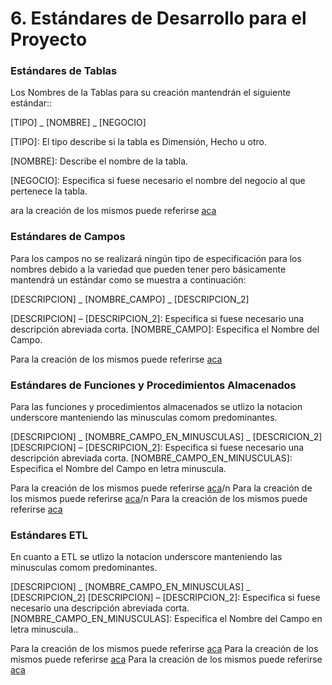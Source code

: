 # 6. Estándares de Desarrollo para el Proyecto
### Estándares de Tablas
Los Nombres de la Tablas para su creación mantendrán el siguiente estándar::

[TIPO] _ [NOMBRE] _ [NEGOCIO]

[TIPO]: El tipo describe si la tabla es Dimensión, Hecho u otro.

[NOMBRE]: Describe el nombre de la tabla.

[NEGOCIO]: Especifica si fuese necesario el nombre del negocio al que pertenece la tabla.

ara la creación de los mismos puede referirse [aca](/0-acreacion-schemas "enlace")

### Estándares de Campos
Para los campos no se realizará ningún tipo de especificación para los nombres debido a la variedad que pueden tener pero básicamente mantendrá un estándar como se muestra a continuación:
 
[DESCRIPCION] _ [NOMBRE_CAMPO] _ [DESCRIPCION_2]

[DESCRIPCION] – [DESCRIPCION_2]: Especifica si fuese necesario una descripción abreviada corta.
[NOMBRE_CAMPO]: Especifica el Nombre del Campo.

Para la creación de los mismos puede referirse [aca](/0-copia-estructuras "enlace")

### Estándares de Funciones y Procedimientos Almacenados
Para las funciones y procedimientos almacenados se utlizo la notacion underscore manteniendo las minusculas comom predominantes.

[DESCRIPCION] _ [NOMBRE_CAMPO_EN_MINUSCULAS] _ [DESCRICION_2]
[DESCRIPCION] – [DESCRIPCION_2]: Especifica si fuese necesario una descripción abreviada corta.
[NOMBRE_CAMPO_EN_MINUSCULAS]: Especifica el Nombre del Campo en letra minuscula.

Para la creación de los mismos puede referirse [aca](/1-etl-copia-tablas "enlace")/n
Para la creación de los mismos puede referirse [aca](/2-etl-cargado-stage-stage "enlace")/n
Para la creación de los mismos puede referirse [aca](/3-etl-cargado-star "enlace")

### Estándares ETL
En cuanto a ETL se utlizo la notacion underscore manteniendo las minusculas comom predominantes.

[DESCRIPCION] _ [NOMBRE_CAMPO_EN_MINUSCULAS] _ [DESCRIPCION_2]
[DESCRIPCION] – [DESCRIPCION_2]: Especifica si fuese necesario una descripción abreviada corta.
[NOMBRE_CAMPO_EN_MINUSCULAS]: Especifica el Nombre del Campo en letra minuscula..

Para la creación de los mismos puede referirse [aca](/1-etl-copia-tablas "enlace")
Para la creación de los mismos puede referirse [aca](/2-etl-cargado-stage-stage "enlace")
Para la creación de los mismos puede referirse [aca](/3-etl-cargado-star "enlace")
